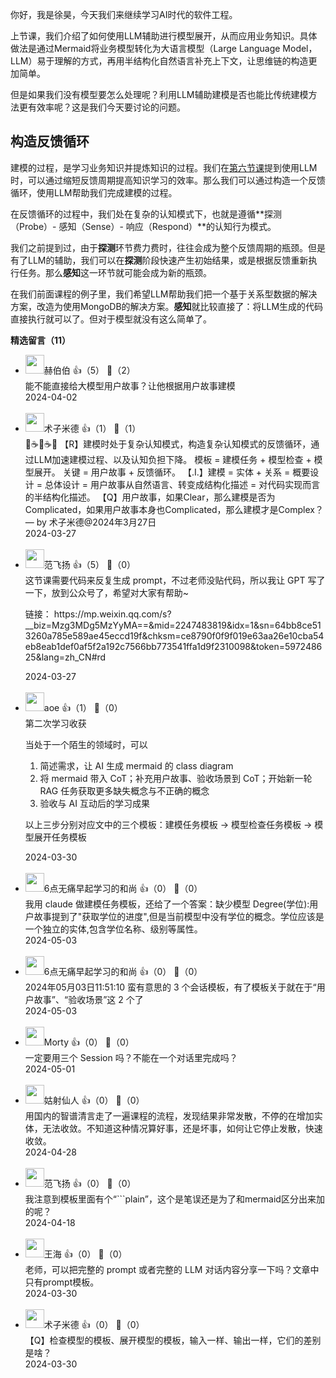 你好，我是徐昊，今天我们来继续学习AI时代的软件工程。

上节课，我们介绍了如何使用LLM辅助进行模型展开，从而应用业务知识。具体做法是通过Mermaid将业务模型转化为大语言模型（Large Language Model，LLM）易于理解的方式，再用半结构化自然语言补充上下文，让思维链的构造更加简单。

但是如果我们没有模型要怎么处理呢？利用LLM辅助建模是否也能比传统建模方法更有效率呢？这是我们今天要讨论的问题。

## 构造反馈循环

建模的过程，是学习业务知识并提炼知识的过程。我们在[第六节课](https://time.geekbang.org/column/article/760312)提到使用LLM时，可以通过缩短反馈周期提高知识学习的效率。那么我们可以通过构造一个反馈循环，使用LLM帮助我们完成建模的过程。

在反馈循环的过程中，我们处在复杂的认知模式下，也就是遵循**探测（Probe）- 感知（Sense）- 响应（Respond）**的认知行为模式。

我们之前提到过，由于**探测**环节费力费时，往往会成为整个反馈周期的瓶颈。但是有了LLM的辅助，我们可以在**探测**阶段快速产生初始结果，或是根据反馈重新执行任务。那么**感知**这一环节就可能会成为新的瓶颈。

在我们前面课程的例子里，我们希望LLM帮助我们把一个基于关系型数据的解决方案，改造为使用MongoDB的解决方案。**感知**就比较直接了：将LLM生成的代码直接执行就可以了。但对于模型就没有这么简单了。
<div><strong>精选留言（11）</strong></div><ul>
<li><img src="https://static001.geekbang.org/account/avatar/00/11/9c/f6/eca921d9.jpg" width="30px"><span>赫伯伯</span> 👍（5） 💬（2）<div>能不能直接给大模型用户故事？让他根据用户故事建模</div>2024-04-02</li><br/><li><img src="https://static001.geekbang.org/account/avatar/00/1c/f6/27/c27599ae.jpg" width="30px"><span>术子米德</span> 👍（1） 💬（1）<div>🤔☕️🤔☕️🤔
【R】建模时处于复杂认知模式，构造复杂认知模式的反馈循环，通过LLM加速建模过程、以及认知负担下降。
模板 = 建模任务 + 模型检查 + 模型展开。
关键 = 用户故事 + 反馈循环。
【.I.】建模 = 实体 + 关系 = 概要设计 = 总体设计 = 用户故事从自然语言、转变成结构化描述 = 对代码实现而言的半结构化描述。
【Q】用户故事，如果Clear，那么建模是否为Complicated，如果用户故事本身也Complicated，那么建模才是Complex？
— by 术子米德@2024年3月27日</div>2024-03-27</li><br/><li><img src="https://static001.geekbang.org/account/avatar/00/29/87/e1/b3edcc09.jpg" width="30px"><span>范飞扬</span> 👍（5） 💬（0）<div>这节课需要代码来反复生成 prompt，不过老师没贴代码，所以我让 GPT 写了一下，放到公众号了，希望对大家有帮助~

链接：
https:&#47;&#47;mp.weixin.qq.com&#47;s?__biz=Mzg3MDg5MzYyMA==&amp;mid=2247483819&amp;idx=1&amp;sn=64bb8ce513260a785e589ae45eccd19f&amp;chksm=ce8790f0f9f019e63aa26e10cba54eb8eab1def0af5f2a192c7566bb773541ffa1d9f2310098&amp;token=597248625&amp;lang=zh_CN#rd</div>2024-03-27</li><br/><li><img src="https://static001.geekbang.org/account/avatar/00/11/1d/de/62bfa83f.jpg" width="30px"><span>aoe</span> 👍（1） 💬（0）<div>第二次学习收获

当处于一个陌生的领域时，可以

1. 简述需求，让 AI 生成 mermaid 的 class diagram
2. 将 mermaid 带入 CoT；补充用户故事、验收场景到 CoT；开始新一轮 RAG 任务获取更多缺失概念与不正确的概念
3. 验收与 AI 互动后的学习成果

以上三步分别对应文中的三个模板：建模任务模板 -&gt; 模型检查任务模板 -&gt; 模型展开任务模板</div>2024-03-30</li><br/><li><img src="https://static001.geekbang.org/account/avatar/00/19/fd/58/1af629c7.jpg" width="30px"><span>6点无痛早起学习的和尚</span> 👍（0） 💬（0）<div>我用 claude 做建模任务模板，还给了一个答案：缺少模型 Degree(学位):用户故事提到了&quot;获取学位的进度&quot;,但是当前模型中没有学位的概念。学位应该是一个独立的实体,包含学位名称、级别等属性。</div>2024-05-03</li><br/><li><img src="https://static001.geekbang.org/account/avatar/00/19/fd/58/1af629c7.jpg" width="30px"><span>6点无痛早起学习的和尚</span> 👍（0） 💬（0）<div>2024年05月03日11:51:10
蛮有意思的 3 个会话模板，有了模板关于就在于“用户故事”、“验收场景”这 2 个了</div>2024-05-03</li><br/><li><img src="https://static001.geekbang.org/account/avatar/00/0f/aa/62/78b45741.jpg" width="30px"><span>Morty</span> 👍（0） 💬（0）<div>一定要用三个 Session 吗？不能在一个对话里完成吗？</div>2024-05-01</li><br/><li><img src="https://static001.geekbang.org/account/avatar/00/0f/63/85/1dc41622.jpg" width="30px"><span>姑射仙人</span> 👍（0） 💬（0）<div>用国内的智谱清言走了一遍课程的流程，发现结果非常发散，不停的在增加实体，无法收敛。不知道这种情况算好事，还是坏事，如何让它停止发散，快速收敛。</div>2024-04-28</li><br/><li><img src="https://static001.geekbang.org/account/avatar/00/29/87/e1/b3edcc09.jpg" width="30px"><span>范飞扬</span> 👍（0） 💬（0）<div>我注意到模板里面有个“```plain”，这个是笔误还是为了和mermaid区分出来加的呢？</div>2024-04-18</li><br/><li><img src="https://static001.geekbang.org/account/avatar/00/11/af/eb/8a2c26ab.jpg" width="30px"><span>王海</span> 👍（0） 💬（0）<div>老师，可以把完整的 prompt 或者完整的 LLM 对话内容分享一下吗？文章中只有prompt模板。</div>2024-03-30</li><br/><li><img src="https://static001.geekbang.org/account/avatar/00/1c/f6/27/c27599ae.jpg" width="30px"><span>术子米德</span> 👍（0） 💬（0）<div>【Q】检查模型的模板、展开模型的模板，输入一样、输出一样，它们的差别是啥？</div>2024-03-30</li><br/>
</ul>